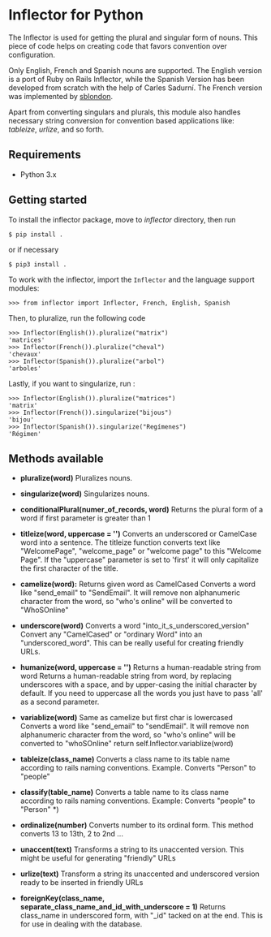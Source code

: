 # Inflector for Python

The Inflector is used for getting the plural and singular form of nouns. This piece of code helps on creating code that favors convention over configuration.

Only English, French and Spanish nouns are supported. The English version is a port of Ruby on Rails Inflector, while the Spanish Version has been developed from scratch with the help of Carles Sadurní.
The French version was implemented by [sblondon](https://github.com/sblondon/pluralizefr).

Apart from converting singulars and plurals, this module also handles necessary string
 conversion for convention based applications like: *tableize*, *urlize*, and so forth.


## Requirements

  * Python 3.x

## Getting started

To install the inflector package, move to *inflector* directory, then run

    $ pip install .
    
or if necessary

    $ pip3 install .
    
To work with the inflector, import the `Inflector` and the language support modules: 

```{python}
>>> from inflector import Inflector, French, English, Spanish
```

Then, to pluralize, run the following code
```{python}
>>> Inflector(English()).pluralize("matrix")
'matrices'
>>> Inflector(French()).pluralize("cheval")
'chevaux'
>>> Inflector(Spanish()).pluralize("arbol")
'arboles'
```

Lastly, if you want to singularize, run :
```{python}
>>> Inflector(English()).pluralize("matrices")
'matrix'
>>> Inflector(French()).singularize("bijous")
'bijou'
>>> Inflector(Spanish()).singularize("Regímenes")
'Régimen'
```


## Methods available

 * **pluralize(word)**
Pluralizes nouns.

 * **singularize(word)**
Singularizes nouns.

 * **conditionalPlural(numer_of_records, word)**
Returns the plural form of a word if first parameter is greater than 1

 * **titleize(word, uppercase = '')**
Converts an underscored or CamelCase word into a sentence.
The titleize function converts text like "WelcomePage",
"welcome_page" or  "welcome page" to this "Welcome Page".
If the "uppercase" parameter is set to 'first' it will only
capitalize the first character of the title.

 * **camelize(word):**
Returns given word as CamelCased
Converts a word like "send_email" to "SendEmail". It
will remove non alphanumeric character from the word, so
"who's online" will be converted to "WhoSOnline"

 * **underscore(word)**
Converts a word "into_it_s_underscored_version"
Convert any "CamelCased" or "ordinary Word" into an
"underscored_word".
This can be really useful for creating friendly URLs.

 * **humanize(word, uppercase = '')**
Returns a human-readable string from word
Returns a human-readable string from word, by replacing
underscores with a space, and by upper-casing the initial
character by default.
If you need to uppercase all the words you just have to
pass 'all' as a second parameter.

 * **variablize(word)**
Same as camelize but first char is lowercased
Converts a word like "send_email" to "sendEmail". It
will remove non alphanumeric character from the word, so
"who's online" will be converted to "whoSOnline"
return self.Inflector.variablize(word)

 * **tableize(class_name)**
Converts a class name to its table name according to rails
naming conventions. Example. Converts "Person" to "people" 

 * **classify(table_name)**
Converts a table name to its class name according to rails
naming conventions. Example: Converts "people" to "Person" 
*)
 * **ordinalize(number)**
Converts number to its ordinal form.
This method converts 13 to 13th, 2 to 2nd ...

 * **unaccent(text)**
Transforms a string to its unaccented version. 
This might be useful for generating "friendly" URLs

 * **urlize(text)**
Transform a string its unaccented and underscored
version ready to be inserted in friendly URLs

 * **foreignKey(class_name, separate_class_name_and_id_with_underscore = 1)**
Returns class_name in underscored form, with "_id" tacked on at the end. 
This is for use in dealing with the database.
